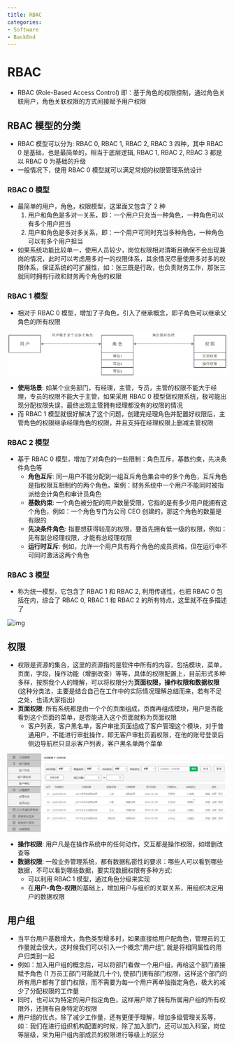 ```yaml
---
title: RBAC
categories:
- Software
- BackEnd
---
```

# RBAC

- RBAC (Role-Based Access Control) 即：基于角色的权限控制，通过角色关联用户，角色关联权限的方式间接赋予用户权限

## RBAC 模型的分类

- RBAC 模型可以分为: RBAC 0, RBAC 1, RBAC 2, RBAC 3 四种，其中 RBAC 0 是基础，也是最简单的，相当于底层逻辑, RBAC 1, RBAC 2, RBAC 3 都是以 RBAC 0 为基础的升级
- 一般情况下，使用 RBAC 0 模型就可以满足常规的权限管理系统设计

### RBAC 0 模型

- 最简单的用户，角色，权限模型，这里面又包含了 2 种
    1. 用户和角色是多对一关系，即：一个用户只充当一种角色，一种角色可以有多个用户担当
    2. 用户和角色是多对多关系，即：一个用户可同时充当多种角色，一种角色可以有多个用户担当
- 如果系统功能比较单一，使用人员较少，岗位权限相对清晰且确保不会出现兼岗的情况，此时可以考虑用多对一的权限体系，其余情况尽量使用多对多的权限体系，保证系统的可扩展性，如：张三既是行政，也负责财务工作，那张三就同时拥有行政和财务两个角色的权限

### RBAC 1 模型

- 相对于 RBAC 0 模型，增加了子角色，引入了继承概念，即子角色可以继承父角色的所有权限

![img](https://raw.githubusercontent.com/LuShan123888/Files/main/Pictures/CN3L7POv7d8Ku1QMnXGU.png)

- **使用场景**: 如某个业务部门，有经理，主管，专员，主管的权限不能大于经理，专员的权限不能大于主管，如果采用 RBAC 0 模型做权限系统，极可能出现分配权限失误，最终出现主管拥有经理都没有的权限的情况
- 而 RBAC 1 模型就很好解决了这个问题，创建完经理角色并配置好权限后，主管角色的权限继承经理角色的权限，并且支持在经理权限上删减主管权限

### RBAC 2 模型

- 基于 RBAC 0 模型，增加了对角色的一些限制：角色互斥，基数约束，先决条件角色等
    - **角色互斥**: 同一用户不能分配到一组互斥角色集合中的多个角色，互斥角色是指权限互相制约的两个角色，案例：财务系统中一个用户不能同时被指派给会计角色和审计员角色
    - **基数约束**: 一个角色被分配的用户数量受限，它指的是有多少用户能拥有这个角色，例如：一个角色专门为公司 CEO 创建的，那这个角色的数量是有限的
    - **先决条件角色**: 指要想获得较高的权限，要首先拥有低一级的权限，例如：先有副总经理权限，才能有总经理权限
    - **运行时互斥**: 例如，允许一个用户具有两个角色的成员资格，但在运行中不可同时激活这两个角色

### RBAC 3 模型

- 称为统一模型，它包含了 RBAC 1 和 RBAC 2, 利用传递性，也把 RBAC 0 包括在内，综合了 RBAC 0, RBAC 1 和 RBAC 2 的所有特点，这里就不在多描述了

![img](http://image.woshipm.com/wp-files/2018/07/7MEIhTRfnGmV0T5MBYoH.png)

## 权限

- 权限是资源的集合，这里的资源指的是软件中所有的内容，包括模块，菜单，页面，字段，操作功能（增删改查）等等，具体的权限配置上，目前形式多种多样，按照我个人的理解，可以将权限分为**页面权限，操作权限和数据权限**(这种分类法，主要是结合自己在工作中的实际情况理解总结而来，若有不足之处，也请大家指出)
- **页面权限**: 所有系统都是由一个个的页面组成，页面再组成模块，用户是否能看到这个页面的菜单，是否能进入这个页面就称为页面权限
    - 客户列表，客户黑名单，客户审批页面组成了客户管理这个模块，对于普通用户，不能进行审批操作，即无客户审批页面权限，在他的账号登录后侧边导航栏只显示客户列表，客户黑名单两个菜单

<img src="https://raw.githubusercontent.com/LuShan123888/Files/main/Pictures/zZMuljfwRvu8Be6oEFlV.png" alt="img" style="zoom:50%;" />

- **操作权限**: 用户凡是在操作系统中的任何动作，交互都是操作权限，如增删改查等
- **数据权限**: 一般业务管理系统，都有数据私密性的要求：哪些人可以看到哪些数据，不可以看到哪些数据，要实现数据权限有多种方式:
    - 可以利用 RBAC 1 模型，通过角色分级来实现
    - 在**用户-角色-权限**的基础上，增加用户与组织的关联关系，用组织决定用户的数据权限

## 用户组

- 当平台用户基数增大，角色类型增多时，如果直接给用户配角色，管理员的工作量就会很大，这时候我们可以引入一个概念"用户组”, 就是将相同属性的用户归类到一起
- 例如：加入用户组的概念后，可以将部门看做一个用户组，再给这个部门直接赋予角色 (1 万员工部门可能就几十个), 使部门拥有部门权限，这样这个部门的所有用户都有了部门权限，而不需要为每一个用户再单独指定角色，极大的减少了分配权限的工作量
- 同时，也可以为特定的用户指定角色，这样用户除了拥有所属用户组的所有权限外，还拥有自身特定的权限
- 用户组的优点，除了减少工作量，还有更便于理解，增加多级管理关系等，如：我们在进行组织机构配置的时候，除了加入部门，还可以加入科室，岗位等层级，来为用户组内部成员的权限进行等级上的区分